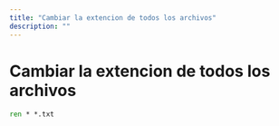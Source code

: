 ```yaml
---
title: "Cambiar la extencion de todos los archivos"
description: ""
---
```


# Cambiar la extencion de todos los archivos

```cmd
ren * *.txt
```
